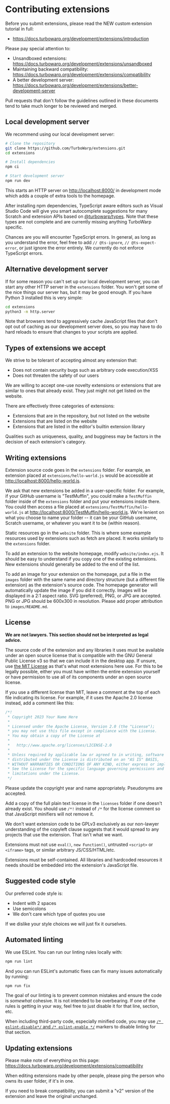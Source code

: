 # Contributing extensions

Before you submit extensions, please read the NEW custom extension tutorial in full:

 - https://docs.turbowarp.org/development/extensions/introduction

Please pay special attention to:

 - Unsandboxed extensions: https://docs.turbowarp.org/development/extensions/unsandboxed
 - Maintaining backward compatibility: https://docs.turbowarp.org/development/extensions/compatibility
 - A better development server: https://docs.turbowarp.org/development/extensions/better-development-server

Pull requests that don't follow the guidelines outlined in these documents tend to take much longer to be reviewed and merged.

## Local development server

We recommend using our local development server:

```bash
# Clone the repository
git clone https://github.com/TurboWarp/extensions.git
cd extensions

# Install dependencies
npm ci

# Start development server
npm run dev
```

This starts an HTTP server on [http://localhost:8000/](http://localhost:8000/) in development mode which adds a couple of extra tools to the homepage.

After installing npm dependencies, TypeScript aware editors such as Visual Studio Code will give you smart autocomplete suggestions for many Scratch and extension APIs based on [@turbowarp/types](https://github.com/TurboWarp/types). Note that these types are not complete and are currently missing anything TurboWarp specific.

Chances are you will encounter TypeScript errors. In general, as long as you understand the error, feel free to add `// @ts-ignore`, `// @ts-expect-error`, or just ignore the error entirely. We currently do not enforce TypeScript errors.

## Alternative development server

If for some reason you can't set up our local development server, you can start any other HTTP server in the `extensions` folder. You won't get some of the nice things our server has, but it may be good enough. If you have Python 3 installed this is very simple:

```bash
cd extensions
python3 -m http.server
```

Note that browsers tend to aggressively cache JavaScript files that don't opt out of caching as our development server does, so you may have to do hard reloads to ensure that changes to your scripts are applied.

## Types of extensions we accept

We strive to be tolerant of accepting almost any extension that:

 - Does not contain security bugs such as arbitrary code execution/XSS
 - Does not threaten the safety of our users

We are willing to accept one-use novelty extensions or extensions that are similar to ones that already exist. They just might not get listed on the website.

There are effectively three categories of extensions:

 - Extensions that are in the repository, but not listed on the website
 - Extensions that are listed on the website
 - Extensions that are listed in the editor's builtin extension library

Qualities such as uniqueness, quality, and bugginess may be factors in the decision of each extension's category.

## Writing extensions

Extension source code goes in the `extensions` folder. For example, an extension placed at `extensions/hello-world.js` would be accessible at [http://localhost:8000/hello-world.js](http://localhost:8000/hello-world.js).

We ask that new extensions be added in a user-specific folder. For example, if your GitHub username is "TestMuffin", you could make a `TestMuffin` folder inside of the `extensions` folder and put your extensions inside there. You could then access a file placed at `extensions/TestMuffin/hello-world.js` at [http://localhost:8000/TestMuffin/hello-world.js](http://localhost:8000/TestMuffin/hello-world.js). We're lenient on what you choose to name your folder -- it can be your GitHub username, Scratch username, or whatever you want it to be (within reason).

Static resources go in the `website` folder. This is where some example resources used by extensions such as fetch are placed. It works similarly to the `extensions` folder.

To add an extension to the website homepage, modify `website/index.ejs`. It should be easy to understand if you copy one of the existing extensions. New extensions should generally be added to the end of the list.

To add an image for your extension on the homepage, put a file in the `images` folder with the same name and directory structure (but a different file extension) as the extension's source code. The homepage generator will automatically update the image if you did it correctly. Images will be displayed in a 2:1 aspect ratio. SVG (preferred), PNG, or JPG are accepted. PNG or JPG should be 600x300 in resolution. Please add proper attribution to `images/README.md`.

## License

**We are not lawyers. This section should not be interpreted as legal advice.**

The source code of the extension and any libraries it uses must be available under an open source license that is compatible with the GNU General Public License v3 so that we can include it in the desktop app. If unsure, use [the MIT License](licenses/MIT.txt) as that's what most extensions here use. For this to be legally possible, either you must have written the entire extension yourself or have permission to use all of its components under an open source license.

If you use a different license than MIT, leave a comment at the top of each file indicating its license. For example, if it uses the Apache 2.0 license instead, add a comment like this:

```js
/*!
 * Copyright 2023 Your Name Here
 * 
 * Licensed under the Apache License, Version 2.0 (the "License");
 * you may not use this file except in compliance with the License.
 * You may obtain a copy of the License at
 *
 *   http://www.apache.org/licenses/LICENSE-2.0
 * 
 * Unless required by applicable law or agreed to in writing, software
 * distributed under the License is distributed on an "AS IS" BASIS,
 * WITHOUT WARRANTIES OR CONDITIONS OF ANY KIND, either express or implied.
 * See the License for the specific language governing permissions and
 * limitations under the License.
 */
```

Please update the copyright year and name appropriately. Pseudonyms are accepted.

Add a copy of the full plain text license in the `licenses` folder if one doesn't already exist. You should use `/*!` instead of `/*` for the license comment so that JavaScript minifiers will not remove it.

We don't want extension code to be GPLv3 exclusively as our non-lawyer understanding of the copyleft clause suggests that it would spread to any projects that use the extension. That isn't what we want.

Extensions must not use `eval()`, `new Function()`, untrusted `<script>` or `<iframe>` tags, or similar arbitrary JS/CSS/HTML/etc.

Extensions must be self-contained. All libraries and hardcoded resources it needs should be embedded into the extension's JavaScript file.

## Suggested code style

Our preferred code style is:

 - Indent with 2 spaces
 - Use semicolons
 - We don't care which type of quotes you use

If we dislike your style choices we will just fix it ourselves.

## Automated linting

We use ESLint. You can run our linting rules locally with:

```bash
npm run lint
```

And you can run ESLint's automatic fixes can fix many issues automatically by running:

```bash
npm run fix
```

The goal of our linting is to prevent common mistakes and ensure the code is *somewhat* cohesive. It is not intended to be overbearing. If one of the rules is getting in your way, feel free to just disable it for that line, section, etc.

When including third-party code, especially minified code, you may use [`/* eslint-disable*/` and `/* eslint-enable */`](https://eslint.org/docs/latest/user-guide/configuring/rules#disabling-rules) markers to disable linting for that section.

## Updating extensions

Please make note of everything on this page: https://docs.turbowarp.org/development/extensions/compatibility

When editing extensions made by other people, please ping the person who owns its user folder, if it's in one.

If you need to break compatibility, you can submit a "v2" version of the extension and leave the original unchanged.
